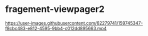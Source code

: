 # fragement-viewpager2



https://user-images.githubusercontent.com/62279741/159745347-f8cbc483-e812-4595-9bb4-c012dd895663.mp4

